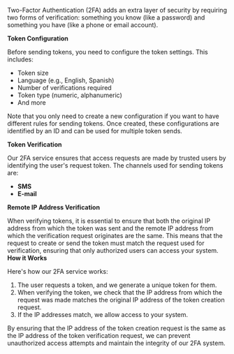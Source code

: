 Two-Factor Authentication (2FA) adds an extra layer of security by requiring two forms of verification: something you know (like a password) and something you have (like a phone or email account).

**Token Configuration**

Before sending tokens, you need to configure the token settings. This includes:

* Token size
* Language (e.g., English, Spanish)
* Number of verifications required
* Token type (numeric, alphanumeric)
* And more

Note that you only need to create a new configuration if you want to have different rules for sending tokens. Once created, these configurations are identified by an ID and can be used for multiple token sends.

**Token Verification**

Our 2FA service ensures that access requests are made by trusted users by identifying the user's request token. The channels used for sending tokens are:

* **SMS**
* **E-mail**

**Remote IP Address Verification**

When verifying tokens, it is essential to ensure that both the original IP address from which the token was sent and the remote IP address from which the verification request originates are the same. This means that the request to create or send the token must match the request used for verification, ensuring that only authorized users can access your
system.
**How it Works**

Here's how our 2FA service works:

1. The user requests a token, and we generate a unique token for them.
2. When verifying the token, we check that the IP address from which the request was made matches the original IP address of the token creation request.
3. If the IP addresses match, we allow access to your system.

By ensuring that the IP address of the token creation request is the same as the IP address of the token verification request, we can prevent unauthorized access attempts and maintain the integrity of our 2FA system.